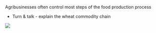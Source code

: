 Agribusinesses often control most steps of the food production process

- Turn & talk - explain the wheat commodity chain

![](https://lh7-us.googleusercontent.com/9cwNJeUA10wBDBe7HHwJKqV9CGTUIPA9UaHAhxZrdQbC3fNxXHukeUxM_tMEoJUOzhBySr0CWP1WSaYy6o82zhAjc2HU3hh6jm7wKJybOI7-FeVxHNZzoWa9dxjN-zJGZ_1rrcrwfxzzjUaJb9Pot2Jd=s2048)


